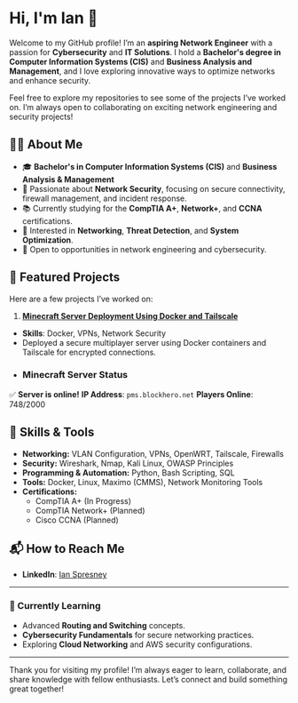 # Hi, I'm Ian 👋  

Welcome to my GitHub profile! I’m an **aspiring Network Engineer** with a passion for **Cybersecurity** and **IT Solutions**. I hold a **Bachelor's degree in Computer Information Systems (CIS)** and **Business Analysis and Management**, and I love exploring innovative ways to optimize networks and enhance security.  

Feel free to explore my repositories to see some of the projects I’ve worked on. I’m always open to collaborating on exciting network engineering and security projects!  

## 🧑‍💻 About Me  

- 🎓 **Bachelor's in Computer Information Systems (CIS)** and **Business Analysis & Management**  
- 🔐 Passionate about **Network Security**, focusing on secure connectivity, firewall management, and incident response.  
- 📚 Currently studying for the **CompTIA A+**, **Network+**, and **CCNA** certifications.  
- 👾 Interested in **Networking**, **Threat Detection**, and **System Optimization**.  
- 🚀 Open to opportunities in network engineering and cybersecurity.  

## 📂 Featured Projects  

Here are a few projects I’ve worked on:  
1. **[Minecraft Server Deployment Using Docker and Tailscale](https://github.com/ItsSpres/Minecraft-Docker)**  
- **Skills**: Docker, VPNs, Network Security  
- Deployed a secure multiplayer server using Docker containers and Tailscale for encrypted connections.
- ### Minecraft Server Status
<!-- MC_SERVER_STATUS_START -->
✅ **Server is online!**
**IP Address**: `pms.blockhero.net`
**Players Online**: 748/2000
<!-- MC_SERVER_STATUS_END -->


  
## 🔨 Skills & Tools  

- **Networking:** VLAN Configuration, VPNs, OpenWRT, Tailscale, Firewalls  
- **Security:** Wireshark, Nmap, Kali Linux, OWASP Principles  
- **Programming & Automation:** Python, Bash Scripting, SQL  
- **Tools:** Docker, Linux, Maximo (CMMS), Network Monitoring Tools  
- **Certifications:**  
  - CompTIA A+ (In Progress)  
  - CompTIA Network+ (Planned)  
  - Cisco CCNA (Planned)  
 
## 📬 How to Reach Me  

- **LinkedIn**: [Ian Spresney](https://www.linkedin.com/in/ianspresney)

---  

### 🌱 Currently Learning  
- Advanced **Routing and Switching** concepts.  
- **Cybersecurity Fundamentals** for secure networking practices.  
- Exploring **Cloud Networking** and AWS security configurations.  
---  

Thank you for visiting my profile! I’m always eager to learn, collaborate, and share knowledge with fellow enthusiasts. Let’s connect and build something great together!  
